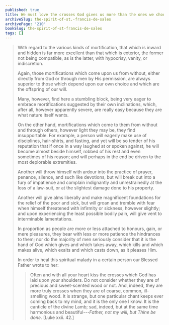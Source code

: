 ```yaml
---
published: true
title: We must love the crosses God gives us more than the ones we choose
archiveSlug: the-spirit-of-st.-francis-de-sales
archivePage: '210'
bookSlug: the-spirit-of-st-francis-de-sales
tags: []
---
```


> With regard to the various kinds of mortification, that which is inward and hidden is far more excellent than that which is exterior, the former not being compatible, as is the latter, with hypocrisy, vanity, or indiscretion.
>
> Again, those mortifications which come upon us from without, either directly from God or through men by His permission, are always superior to those which depend upon our own choice and which are the offspring of our will.
>
> Many, however, find here a stumbling block, being very eager to embrace mortifications suggested by their own inclinations, which, after all, however apparently severe, are really easy because they are what nature itself wants.
>
> On the other hand, mortifications which come to them from without and through others, however light they may be, they find insupportable. For example, a person will eagerly make use of disciplines, hair-shirts, and fasting, and yet will be so tender of his reputation that if once in a way laughed at or spoken against, he will become almost beside himself, robbed of his rest and even sometimes of his reason; and will perhaps in the end be driven to the most deplorable extremities.
>
> Another will throw himself with ardour into the practice of prayer, penance, silence, and such like devotions, but will break out into a fury of impatience and complain indignantly and unrestrainedly at the loss of a law-suit, or at the slightest damage done to his property.
>
> Another will give alms liberally and make magnificent foundations for the relief of the poor and sick, but will groan and tremble with fear when himself threatened with infirmity or sickness, however slightly; and upon experiencing the least possible bodily pain, will give vent to interminable lamentations.
>
> In proportion as people are more or less attached to honours, gain, or mere pleasures, they bear with less or more patience the hindrances to them; nor do the majority of men seriously consider that it is the hand of God which gives and which takes away, which kills and which makes alive, which exalts and which casts down, as it pleases Him.
>
> In order to heal this spiritual malady in a certain person our Blessed Father wrote to her:
>
>> Often and with all your heart kiss the crosses which God has laid upon your shoulders. Do not consider whether they are of precious and sweet-scented wood or not. And, indeed, they are more truly crosses when they are of coarse, common, ill-smelling wood. It is strange, but one particular chant keeps ever coming back to my mind, and it is the only one I know. It is the canticle of the divine Lamb; sad, indeed, but at the same time harmonious and beautiful---*Father, not my will, but Thine be done.* [Luke xxii. 42.]
